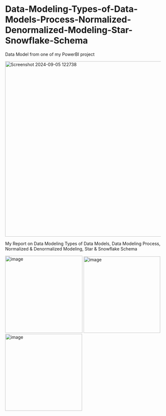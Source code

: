 # Data-Modeling-Types-of-Data-Models-Process-Normalized-Denormalized-Modeling-Star-Snowflake-Schema
Data Model from one of my PowerBI project 

<img width="568" alt="Screenshot 2024-09-05 122738" src="https://github.com/user-attachments/assets/8643e945-ecb3-47d7-b9a3-291cffd78780">


My Report on Data Modeling Types of Data Models, Data Modeling Process, Normalized & Denormalized Modeling, Star & Snowflake Schema

<img width="250" alt="image" src="https://github.com/user-attachments/assets/985ece69-f8d6-4293-a920-ad67e42fac9e">

<img width="248" alt="image" src="https://github.com/user-attachments/assets/5053fe26-e072-49c8-9e89-324794c4ba9e">

<img width="249" alt="image" src="https://github.com/user-attachments/assets/9aa08730-3d88-4687-9f86-87f8122f2b7a">


